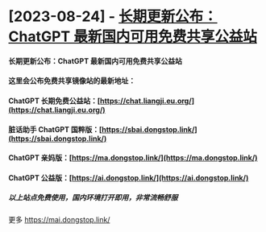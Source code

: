 # [2023-08-24] - [长期更新公布：ChatGPT 最新国内可用免费共享公益站](https://github.com/jaydong2016/gitblog/issues/49)

#### 长期更新公布：ChatGPT 最新国内可用免费共享公益站

#### 这里会公布免费共享镜像站的最新地址：
#### ChatGPT 长期免费公益站：[https://chat.liangji.eu.org/](https://chat.liangji.eu.org/)
#### 脏话助手 ChatGPT 国粹版：[https://sbai.dongstop.link/](https://sbai.dongstop.link/)
#### ChatGPT 亲妈版：[https://ma.dongstop.link/](https://ma.dongstop.link/)
#### ChatGPT 公益版：[https://ai.dongstop.link/](https://ai.dongstop.link/)
##### 以上站点免费使用，国内环境打开即用，非常流畅舒服

更多 https://mai.dongstop.link/

